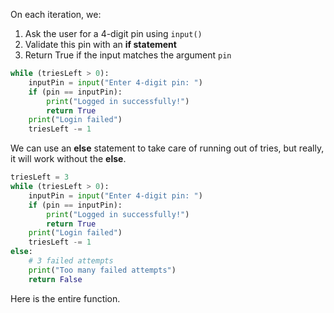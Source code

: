 <!--title={login()}-->

<!--badges={Python:36,Software Engineering:22}-->

<!--concepts={UserInput.mdx, IfStatements.mdx, BooleanOperators.mdx, PrintStatements.mdx, NumericalOperators.mdx}-->

On each iteration, we:

1. Ask the user for a 4-digit pin using `input()`
2. Validate this pin with an **if statement**
3. Return True if the input matches the argument `pin`

```python
while (triesLeft > 0):
    inputPin = input("Enter 4-digit pin: ")
    if (pin == inputPin):
        print("Logged in successfully!")
        return True
    print("Login failed")
    triesLeft -= 1
```

We can use an **else** statement to take care of running out of tries, but really, it will work without the **else**.

```python
triesLeft = 3
while (triesLeft > 0):
    inputPin = input("Enter 4-digit pin: ")
    if (pin == inputPin):
        print("Logged in successfully!")
        return True
    print("Login failed")
    triesLeft -= 1
else:
    # 3 failed attempts
    print("Too many failed attempts")
    return False
```

Here is the entire function.